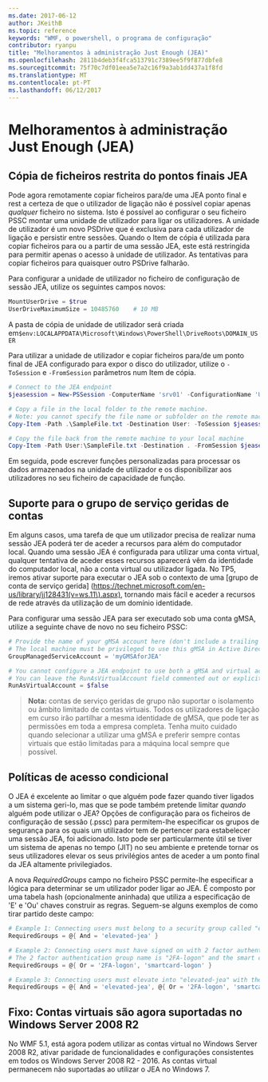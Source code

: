 ```yaml
---
ms.date: 2017-06-12
author: JKeithB
ms.topic: reference
keywords: "WMF, o powershell, o programa de configuração"
contributor: ryanpu
title: "Melhoramentos à administração Just Enough (JEA)"
ms.openlocfilehash: 2811b4deb3f4fca513791c7389ee5f9f877dbfe8
ms.sourcegitcommit: 75f70c7df01eea5e7a2c16f9a3ab1dd437a1f8fd
ms.translationtype: MT
ms.contentlocale: pt-PT
ms.lasthandoff: 06/12/2017
---
```

# <a name="improvements-to-just-enough-administration-jea"></a>Melhoramentos à administração Just Enough (JEA)

## <a name="constrained-file-copy-tofrom-jea-endpoints"></a>Cópia de ficheiros restrita do pontos finais JEA

Pode agora remotamente copiar ficheiros para/de uma JEA ponto final e rest a certeza de que o utilizador de ligação não é possível copiar apenas *qualquer* ficheiro no sistema.
Isto é possível ao configurar o seu ficheiro PSSC montar uma unidade de utilizador para ligar os utilizadores.
A unidade de utilizador é um novo PSDrive que é exclusiva para cada utilizador de ligação e persistir entre sessões.
Quando o Item de cópia é utilizada para copiar ficheiros para ou a partir de uma sessão JEA, este está restringida para permitir apenas o acesso à unidade de utilizador.
As tentativas para copiar ficheiros para quaisquer outro PSDrive falharão.

Para configurar a unidade de utilizador no ficheiro de configuração de sessão JEA, utilize os seguintes campos novos:

```powershell
MountUserDrive = $true
UserDriveMaximumSize = 10485760    # 10 MB
```

A pasta de cópia de unidade de utilizador será criada em`$env:LOCALAPPDATA\Microsoft\Windows\PowerShell\DriveRoots\DOMAIN_USER`

Para utilizar a unidade de utilizador e copiar ficheiros para/de um ponto final de JEA configurado para expor o disco do utilizador, utilize o `-ToSession` e `-FromSession` parâmetros num Item de cópia.

```powershell
# Connect to the JEA endpoint
$jeasession = New-PSSession -ComputerName 'srv01' -ConfigurationName 'UserDemo'

# Copy a file in the local folder to the remote machine.
# Note: you cannot specify the file name or subfolder on the remote machine. You must exactly type "User:"
Copy-Item -Path .\SampleFile.txt -Destination User: -ToSession $jeasession

# Copy the file back from the remote machine to your local machine
Copy-Item -Path User:\SampleFile.txt -Destination . -FromSession $jeasession
```

Em seguida, pode escrever funções personalizadas para processar os dados armazenados na unidade de utilizador e os disponibilizar aos utilizadores no seu ficheiro de capacidade de função.

## <a name="support-for-group-managed-service-accounts"></a>Suporte para o grupo de serviço geridas de contas

Em alguns casos, uma tarefa de que um utilizador precisa de realizar numa sessão JEA poderá ter de aceder a recursos para além do computador local.
Quando uma sessão JEA é configurada para utilizar uma conta virtual, qualquer tentativa de aceder esses recursos aparecerá vêm da identidade do computador local, não a conta virtual ou utilizador ligada.
No TP5, iremos ativar suporte para executar o JEA sob o contexto de uma [grupo de conta de serviço gerida] (https://technet.microsoft.com/en-us/library/jj128431(v=ws.11\).aspx), tornando mais fácil e aceder a recursos de rede através da utilização de um domínio identidade.

Para configurar uma sessão JEA para ser executado sob uma conta gMSA, utilize a seguinte chave de novo no seu ficheiro PSSC:

```powershell
# Provide the name of your gMSA account here (don't include a trailing $)
# The local machine must be privileged to use this gMSA in Active Directory
GroupManagedServiceAccount = 'myGMSAforJEA'

# You cannot configure a JEA endpoint to use both a gMSA and virtual account
# You can leave the RunAsVirtualAccount field commented out or explicitly set it to false
RunAsVirtualAccount = $false
```

> **Nota:** contas de serviço geridas de grupo não suportar o isolamento ou âmbito limitado de contas virtuais.
> Todos os utilizadores de ligação em curso irão partilhar a mesma identidade de gMSA, que pode ter as permissões em toda a empresa completa.
> Tenha muito cuidado quando selecionar a utilizar uma gMSA e preferir sempre contas virtuais que estão limitadas para a máquina local sempre que possível.

## <a name="conditional-access-policies"></a>Políticas de acesso condicional

O JEA é excelente ao limitar o que alguém pode fazer quando tiver ligados a um sistema geri-lo, mas que se pode também pretende limitar *quando* alguém pode utilizar o JEA?
Opções de configuração para os ficheiros de configuração de sessão (.pssc) para permitem-lhe especificar os grupos de segurança para os quais um utilizador tem de pertencer para estabelecer uma sessão JEA, foi adicionado.
Isto pode ser particularmente útil se tiver um sistema de apenas no tempo (JIT) no seu ambiente e pretende tornar os seus utilizadores elevar os seus privilégios antes de aceder a um ponto final da JEA altamente privilegiados.

A nova *RequiredGroups* campo no ficheiro PSSC permite-lhe especificar a lógica para determinar se um utilizador poder ligar ao JEA.
É composto por uma tabela hash (opcionalmente aninhada) que utiliza a especificação de 'E' e 'Ou' chaves construir as regras.
Seguem-se alguns exemplos de como tirar partido deste campo:

```powershell
# Example 1: Connecting users must belong to a security group called "elevated-jea"
RequiredGroups = @{ And = 'elevated-jea' }

# Example 2: Connecting users must have signed on with 2 factor authentication or a smart card
# The 2 factor authentication group name is "2FA-logon" and the smart card group name is "smartcard-logon"
RequiredGroups = @{ Or = '2FA-logon', 'smartcard-logon' }

# Example 3: Connecting users must elevate into "elevated-jea" with their JIT system and have logged on with 2FA or a smart card
RequiredGroups = @{ And = 'elevated-jea', @{ Or = '2FA-logon', 'smartcard-logon' }}
```

## <a name="fixed-virtual-accounts-are-now-supported-on-windows-server-2008-r2"></a>Fixo: Contas virtuais são agora suportadas no Windows Server 2008 R2
No WMF 5.1, está agora podem utilizar as contas virtual no Windows Server 2008 R2, ativar paridade de funcionalidades e configurações consistentes em todos os Windows Server 2008 R2 - 2016.
As contas virtual permanecem não suportadas ao utilizar o JEA no Windows 7.

